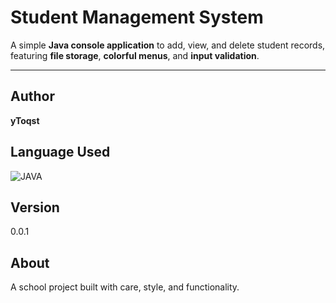 # Student Management System

A simple **Java console application** to add, view, and delete student records,  
featuring **file storage**, **colorful menus**, and **input validation**.

---

## Author
**yToqst**

## Language Used

![JAVA](https://img.shields.io/badge/JAVA-1a1a1a?style=for-the-badge&logo=java&logoColor=ff4d4d)
## Version
0.0.1

## About
A school project built with care, style, and functionality.
